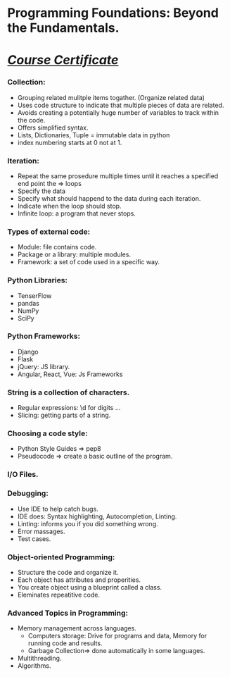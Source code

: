 # Programming Foundations: Beyond the Fundamentals. 
# [*Course Certificate*](https://www.linkedin.com/learning/certificates/d899fcdea4c4c9980bcd42081b4f3d33e41d9183bf8a8eecd00644648f454ef1)

### Collection:
- Grouping related mulitple items togather. (Organize related data)
- Uses code structure to indicate that multiple pieces of data are related. 
- Avoids creating a potentially huge number of variables to track within the code. 
- Offers simplified syntax. 
- Lists, Dictionaries, Tuple = immutable data in python
- index numbering starts at 0 not at 1. 

### Iteration:
- Repeat the same prosedure multiple times until it reaches a specified end point the => loops
- Specify the data
- Specify what should happend to the data during each iteration. 
- Indicate when the loop should stop.
- Infinite loop: a program that never stops.  
### Types of external code:
- Module: file contains code. 
- Package or a library: multiple modules.
- Framework: a set of code used in a specific way. 
### Python Libraries:
- TenserFlow
- pandas
- NumPy
- SciPy
### Python Frameworks: 
- Django
- Flask
- jQuery: JS library. 
- Angular, React, Vue: Js Frameworks

### String is a collection of characters. 
- Regular expressions: \d for digits ...
- Slicing: getting parts of a string. 
### Choosing a code style: 
- Python Style Guides => pep8
- Pseudocode => create a basic outline of the program. 

### I/O Files.
### Debugging:
- Use IDE to help catch bugs. 
- IDE does: Syntax highlighting, Autocompletion, Linting.
- Linting: informs you if you did something wrong. 
- Error massages. 
- Test cases. 

### Object-oriented Programming:
- Structure the code and organize it. 
- Each object has attributes and properities. 
- You create object using a blueprint called a class. 
- Eleminates repeatitive code. 

### Advanced Topics in Programming:
- Memory management across languages.
    - Computers storage: Drive for programs and data, Memory for running code and results. 
    - Garbage Collection=> done automatically in some languages. 
- Multithreading.
- Algorithms.









